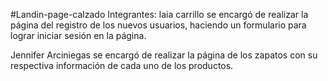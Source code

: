 #Landin-page-calzado
Integrantes:
laia carrillo se encargó de realizar la página del registro de los nuevos usuarios, haciendo un formulario para lograr iniciar sesión en la página.

Jennifer Arciniegas se encargó de realizar la página de los zapatos con su respectiva información de cada uno de los productos.
